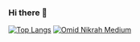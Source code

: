 ### Hi there 👋

[![Top Langs](https://github-readme-stats.vercel.app/api/top-langs/?username=ThibaudP&layout=compact)](https://github.com/anuraghazra/github-readme-stats)
[![Omid Nikrah Medium](https://github-readme-medium.vercel.app/?username=ThibaudP)](https://medium.com/@thibaudponcin)


<!--
**ThibaudP/ThibaudP** is a ✨ _special_ ✨ repository because its `README.md` (this file) appears on your GitHub profile.

Here are some ideas to get you started:

- 🔭 I’m currently working on ...
- 🌱 I’m currently learning ...
- 👯 I’m looking to collaborate on ...
- 🤔 I’m looking for help with ...
- 💬 Ask me about ...
- 📫 How to reach me: ...
- 😄 Pronouns: ...
- ⚡ Fun fact: ...
-->
